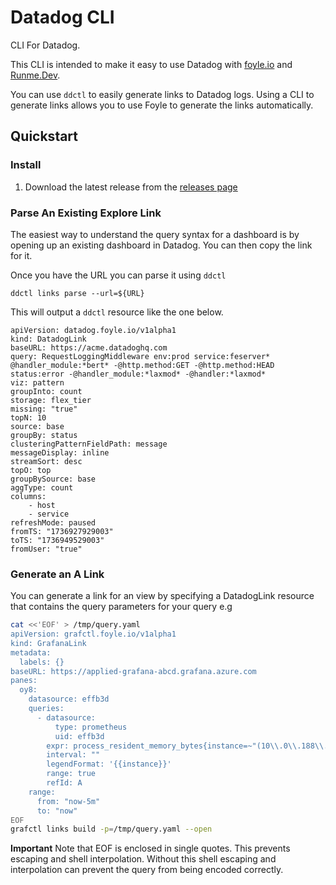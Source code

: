 # Datadog CLI

CLI For Datadog.

This CLI is intended to make it easy to use Datadog with [foyle.io](https://foyle.io/) and 
[Runme.Dev](https://runme.dev/).

You can use `ddctl` to easily generate links to Datadog logs. Using a CLI to generate links allows you to use Foyle
to generate the links automatically.

## Quickstart

### Install

1. Download the latest release from the [releases page](https://github.com/jlewi/ddctl/releases)

### Parse An Existing Explore Link

The easiest way to understand the query syntax for a dashboard is by opening up an existing dashboard in Datadog. You
can then copy the link for it.

Once you have the URL you can parse it using `ddctl`

```
ddctl links parse --url=${URL}
```

This will output a `ddctl` resource like the one below.

```
apiVersion: datadog.foyle.io/v1alpha1
kind: DatadogLink
baseURL: https://acme.datadoghq.com
query: RequestLoggingMiddleware env:prod service:feserver* @handler_module:*bert* -@http.method:GET -@http.method:HEAD status:error -@handler_module:*laxmod* -@handler:*laxmod*
viz: pattern
groupInto: count
storage: flex_tier
missing: "true"
topN: 10
source: base
groupBy: status
clusteringPatternFieldPath: message
messageDisplay: inline
streamSort: desc
topO: top
groupBySource: base
aggType: count
columns:
    - host
    - service
refreshMode: paused
fromTS: "1736927929003"
toTS: "1736949529003"
fromUser: "true"
```

### Generate an A Link

You can generate a link for an view by specifying a DatadogLink resource that contains the query parameters for your 
query e.g

```bash
cat <<'EOF' > /tmp/query.yaml
apiVersion: grafctl.foyle.io/v1alpha1
kind: GrafanaLink
metadata:
  labels: {}
baseURL: https://applied-grafana-abcd.grafana.azure.com
panes:
  oy8:
    datasource: effb3d
    queries:
      - datasource:
          type: prometheus
          uid: effb3d
        expr: process_resident_memory_bytes{instance=~"(10\\.0\\.188\\.174:9153)"}
        interval: ""
        legendFormat: '{{instance}}'
        range: true
        refId: A
    range:
      from: "now-5m"
      to: "now"
EOF
grafctl links build -p=/tmp/query.yaml --open
```

**Important** Note that EOF is enclosed in single quotes. This prevents escaping and shell interpolation. Without this
shell escaping and interpolation can prevent the query from being encoded correctly.

